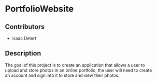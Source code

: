 # PortfolioWebsite

## Contributors
- Isaac Detert

## Description
The goal of this project is to create an application that allows a user to upload and store photos in an online portfolio, the user will need to create an account and sign into it to store and view their photos.
